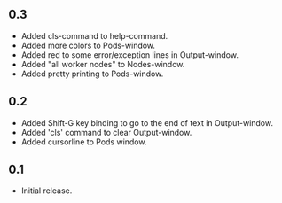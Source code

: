 ## 0.3

- Added cls-command to help-command.
- Added more colors to Pods-window.
- Added red to some error/exception lines in Output-window.
- Added "all worker nodes" to Nodes-window.
- Added pretty printing to Pods-window.

## 0.2

- Added Shift-G key binding to go to the end of text in Output-window.
- Added 'cls' command to clear Output-window.
- Added cursorline to Pods window.

## 0.1

- Initial release.
